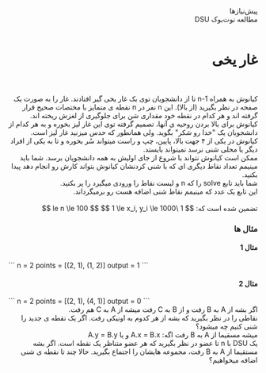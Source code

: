 <html>
<div dir="rtl">
پیش‌نیازها <br>
مطالعه نوت‌بوک DSU <br>
</div>
<div dir="rtl">
<br>
<h1>غار یخی</h1>
<br><br>
کیانوش به همراه n-1 تا از دانشجویان توی یک غار یخی گیر افتادند. غار را به صورت یک
    صفحه در نظر بگیرید (از بالا). این n نفر در n نقطه ی متمایز با مختصات صحیح قرار گرفته اند و هر کدام در نقطه خود مقداری شن برای
    جلوگیری از لغزش ریخته اند.
    کیانوش برای بالا بردن روحیه ی آنها، تصمیم گرفته توی این غار لیز بخوره و به هر کدام از دانشجویان یک "خدا رو شکر" بگوید.
    ولی همانطور که حدس میزنید غار لیز است. کیانوش در یکی از ۴ جهت بالا، پایین، چپ و راست میتواند
    سُر بخوره و تا به یکی از افراد دیگر یا محلی شنی نرسد نمیتواند بایستد.
<br>
     ممکن است کیانوش نتواند با شروع از جای اولیش به همه دانشجویان برسد. شما باید مینیمم
    تعداد نقاط دیگری ای که با شنی کردنشان کیانوش بتواند کارش رو انجام دهد پیدا بکنید.
<br>
    شما باید تابع solve را که n و لیست نقاط را ورودی میگیرد را پر بکنید.
<br>
    این تابع یک عدد که مینیمم نقاط شنی اضافه هست رو برمیگرداند.
<br>
<br>
    تضمین شده است که:
    $$ 1 \le n \le 100 $$
    $$ 1 \le x_i, y_i \le 1000 $$

<br>
</div>

<h3 dir="rtl">مثال ها</h3>

<h4 dir="rtl">مثال 1</h4>
```
n = 2
points = [(2, 1), (1, 2)]
output = 1
```
<h4 dir="rtl">مثال 2</h4>
```
n = 2
points = [(2, 1), (4, 1)]
output = 0
```

<div class="hint" dir="rtl">
    اگر بشه از A به B رفت و از B به C رفت میشه از A به C هم رفت.
</div>

<div class="hint" dir="rtl">
    نقاطی را در نظر بگیرید که بشه از هر کدوم به اونیکی رفت. اگر یک نقطه ی جدید
    را شنی کنیم چه میشود؟
</div>

<div class="hint" dir="rtl">
    میشه مسقیما از A به B رفت اگه:
    A.x = B.x
    و یا
    A.y = B.y
</div>

<div class="hint" dir="rtl">
    یک DSU با n تا عضو در نظر بگیرید که هر عضو متناظر یک نقطه است. اگر بشه مستقیما
    از A به B رفت، مجموعه هایشان را اجتماع بگیرید. حالا چند تا نقطه ی شنی اضافه میخواهیم؟
</div>





</html>
